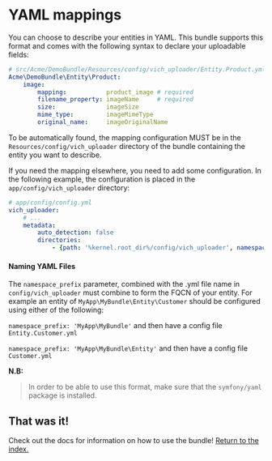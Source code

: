 YAML mappings
=============

You can choose to describe your entities in YAML. This bundle supports this
format and comes with the following syntax to declare your uploadable fields:

```yaml
# src/Acme/DemoBundle/Resources/config/vich_uploader/Entity.Product.yml
Acme\DemoBundle\Entity\Product:
    image:
        mapping:           product_image # required
        filename_property: imageName     # required
        size:              imageSize
        mime_type:         imageMimeType
        original_name:     imageOriginalName
```

To be automatically found, the mapping configuration MUST be in the `Resources/config/vich_uploader`
directory of the bundle containing the entity you want to describe.

If you need the mapping elsewhere, you need to add some configuration.
In the following example, the configuration is placed in the `app/config/vich_uploader` directory:

```yaml
# app/config/config.yml
vich_uploader:
    # ...
    metadata:
        auto_detection: false
        directories:
            - {path: '%kernel.root_dir%/config/vich_uploader', namespace_prefix: 'Acme'}
```

#### Naming YAML Files

The `namespace_prefix` parameter, combined with the .yml file name in `config/vich_uploader` must combine to form the FQCN of your entity. For example an entity of `MyApp\MyBundle\Entity\Customer` should be configured using either of the following:

`namespace_prefix: 'MyApp\MyBundle'` and then have a config file `Entity.Customer.yml`

`namespace_prefix: 'MyApp\MyBundle\Entity'` and then have a config file `Customer.yml`

**N.B:**

> In order to be able to use this format, make sure that the `symfony/yaml`
> package is installed.

## That was it!

Check out the docs for information on how to use the bundle! [Return to the
index.](../index.md)
